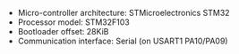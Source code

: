 - Micro-controller architecture: STMicroelectronics STM32
- Processor model: STM32F103
- Bootloader offset: 28KiB
- Communication interface: Serial (on USART1 PA10/PA09)
